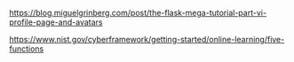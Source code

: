 
https://blog.miguelgrinberg.com/post/the-flask-mega-tutorial-part-vi-profile-page-and-avatars


https://www.nist.gov/cyberframework/getting-started/online-learning/five-functions

